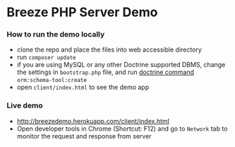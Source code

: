 # Breeze PHP Server Demo

### How to run the demo locally

- clone the repo and place the files into web accessible directory
- run `composer update`
- if you are using MySQL or any other Doctrine supported DBMS, change the settings
  in `bootstrap.php` file, and run [doctrine command](http://docs.doctrine-project.org/projects/doctrine-orm/en/latest/reference/tools.html) `orm:schema-tool:create`
- open `client/index.html` to see the demo app

### Live demo

- http://breezedemo.herokuapp.com/client/index.html
- Open developer tools in Chrome (Shortcut: F12) and go to `Network` tab to monitor the request and response from server
